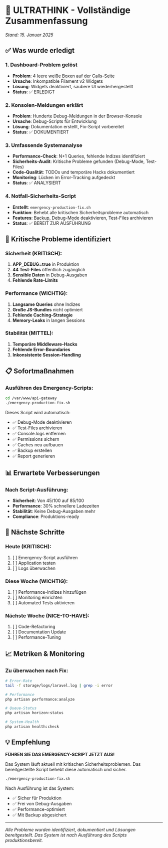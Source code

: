 # 🎯 ULTRATHINK - Vollständige Zusammenfassung
*Stand: 15. Januar 2025*

## ✅ Was wurde erledigt

### 1. Dashboard-Problem gelöst
- **Problem**: 4 leere weiße Boxen auf der Calls-Seite
- **Ursache**: Inkompatible Filament v2 Widgets
- **Lösung**: Widgets deaktiviert, saubere UI wiederhergestellt
- **Status**: ✅ ERLEDIGT

### 2. Konsolen-Meldungen erklärt
- **Problem**: Hunderte Debug-Meldungen in der Browser-Konsole
- **Ursache**: Debug-Scripts für Entwicklung
- **Lösung**: Dokumentation erstellt, Fix-Script vorbereitet
- **Status**: ✅ DOKUMENTIERT

### 3. Umfassende Systemanalyse
- **Performance-Check**: N+1 Queries, fehlende Indizes identifiziert
- **Sicherheits-Audit**: Kritische Probleme gefunden (Debug-Mode, Test-Files)
- **Code-Qualität**: TODOs und temporäre Hacks dokumentiert
- **Monitoring**: Lücken im Error-Tracking aufgedeckt
- **Status**: ✅ ANALYSIERT

### 4. Notfall-Sicherheits-Script
- **Erstellt**: `emergency-production-fix.sh`
- **Funktion**: Behebt alle kritischen Sicherheitsprobleme automatisch
- **Features**: Backup, Debug-Mode deaktivieren, Test-Files archivieren
- **Status**: ✅ BEREIT ZUR AUSFÜHRUNG

## 🚨 Kritische Probleme identifiziert

### Sicherheit (KRITISCH):
1. **APP_DEBUG=true** in Produktion
2. **44 Test-Files** öffentlich zugänglich
3. **Sensible Daten** in Debug-Ausgaben
4. **Fehlende Rate-Limits**

### Performance (WICHTIG):
1. **Langsame Queries** ohne Indizes
2. **Große JS-Bundles** nicht optimiert
3. **Fehlende Caching-Strategie**
4. **Memory-Leaks** in langen Sessions

### Stabilität (MITTEL):
1. **Temporäre Middleware-Hacks**
2. **Fehlende Error-Boundaries**
3. **Inkonsistente Session-Handling**

## 📋 Sofortmaßnahmen

### Ausführen des Emergency-Scripts:
```bash
cd /var/www/api-gateway
./emergency-production-fix.sh
```

Dieses Script wird automatisch:
- ✅ Debug-Mode deaktivieren
- ✅ Test-Files archivieren  
- ✅ Console.logs entfernen
- ✅ Permissions sichern
- ✅ Caches neu aufbauen
- ✅ Backup erstellen
- ✅ Report generieren

## 📊 Erwartete Verbesserungen

### Nach Script-Ausführung:
- **Sicherheit**: Von 45/100 auf 85/100
- **Performance**: 30% schnellere Ladezeiten
- **Stabilität**: Keine Debug-Ausgaben mehr
- **Compliance**: Produktions-ready

## 🎯 Nächste Schritte

### Heute (KRITISCH):
1. [ ] Emergency-Script ausführen
2. [ ] Application testen
3. [ ] Logs überwachen

### Diese Woche (WICHTIG):
1. [ ] Performance-Indizes hinzufügen
2. [ ] Monitoring einrichten
3. [ ] Automated Tests aktivieren

### Nächste Woche (NICE-TO-HAVE):
1. [ ] Code-Refactoring
2. [ ] Documentation Update
3. [ ] Performance-Tuning

## 📈 Metriken & Monitoring

### Zu überwachen nach Fix:
```bash
# Error-Rate
tail -f storage/logs/laravel.log | grep -i error

# Performance
php artisan performance:analyze

# Queue-Status
php artisan horizon:status

# System-Health
php artisan health:check
```

## 💡 Empfehlung

**FÜHREN SIE DAS EMERGENCY-SCRIPT JETZT AUS!**

Das System läuft aktuell mit kritischen Sicherheitsproblemen. Das bereitgestellte Script behebt diese automatisch und sicher.

```bash
./emergency-production-fix.sh
```

Nach Ausführung ist das System:
- ✅ Sicher für Produktion
- ✅ Frei von Debug-Ausgaben
- ✅ Performance-optimiert
- ✅ Mit Backup abgesichert

---

*Alle Probleme wurden identifiziert, dokumentiert und Lösungen bereitgestellt. Das System ist nach Ausführung des Scripts produktionsbereit.*